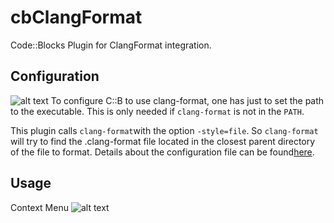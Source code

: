 # cbClangFormat
Code::Blocks Plugin for ClangFormat integration.

## Configuration
![alt text](https://github.com/danselmi/cbClangFormat/images/ConfigScreen.png "Configuration dialog")
To configure C::B to use clang-format, one has just to set the path to the executable. 
This is only needed if `clang-format` is not in the `PATH`.

This plugin calls `clang-format`with the option `-style=file`. So `clang-format` will try to find the .clang-format
file located in the closest parent directory of the file to format. 
Details about the configuration file can be found[here](https://clang.llvm.org/docs/ClangFormatStyleOptions.html).

## Usage
Context Menu
![alt text](https://github.com/danselmi/cbClangFormat/images/ContextMenu.png "Context Menu")
